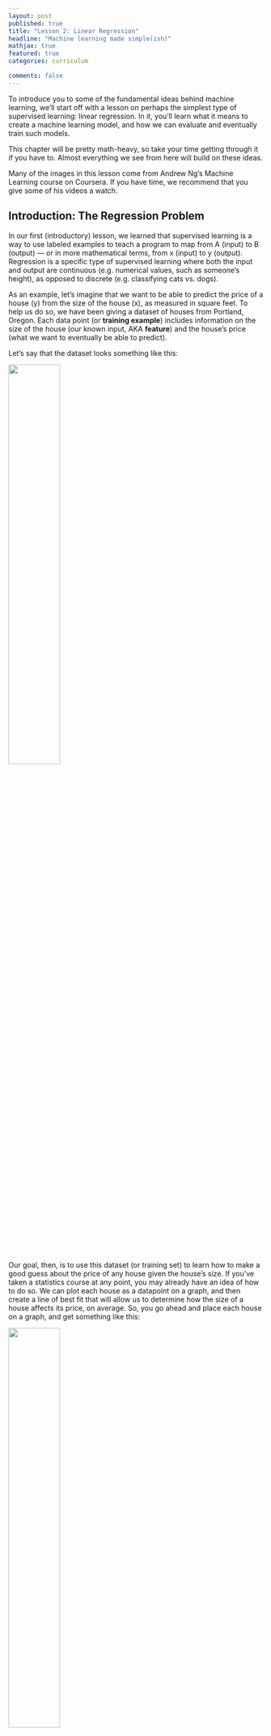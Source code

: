 ```yaml
---
layout: post
published: true
title: "Lesson 2: Linear Regression"
headline: "Machine learning made simple(ish)"
mathjax: true
featured: true
categories: curriculum

comments: false
---
```

To introduce you to some of the fundamental ideas behind machine learning, we’ll start off with a lesson on perhaps the simplest type of supervised learning: linear regression. In it, you’ll learn what it means to create a machine learning model, and how we can evaluate and eventually train such models.

This chapter will be pretty math-heavy, so take your time getting through it if you have to. Almost everything we see from here will build on these ideas.

Many of the images in this lesson come from Andrew Ng’s Machine Learning course on Coursera. If you have time, we recommend that you give some of his videos a watch.

Introduction: The Regression Problem
------
In our first (introductory) lesson, we learned that supervised learning is a way to use labeled examples to teach a program to map from A (input) to B (output) — or in more mathematical terms, from x (input) to y (output). Regression is a specific type of supervised learning where both the input and output are continuous (e.g. numerical values, such as someone’s height), as opposed to discrete (e.g. classifying cats vs. dogs).

As an example, let’s imagine that we want to be able to predict the price of a house (y) from the size of the house (x), as measured in square feet. To help us do so, we have been giving a dataset of houses from Portland, Oregon. Each data point (or **training example**) includes information on the size of the house (our known input, AKA **feature**) and the house’s price (what we want to eventually be able to predict).

Let’s say that the dataset looks something like this:

<img src="/images/lesson2/image_0.png" style="width: 45%;"/>

Our goal, then, is to use this dataset (or training set) to learn how to make a good guess about the price of any house given the house’s size. If you’ve taken a statistics course at any point, you may already have an idea of how to do so. We can plot each house as a datapoint on a graph, and then create a line of best fit that will allow us to determine how the size of a house affects its price, on average. So, you go ahead and place each house on a graph, and get something like this:

<img src="/images/lesson2/image_1.png" style="width: 45%;"/>

<!-- ![image alt text](images/lesson2/image_1.png) -->

Our next step is to create a **model** from the current data so that we can use it for future prediction. Judging by the graph, it looks like a straight line may fit the data relatively well. Thus, we can create our model in terms of a linear function, which, in previous math classes, you may have seen written in the form: $$y = mx + b$$.

This equation is all well and good, but in machine learning, we typically write out our linear regression models in a different form:



$$h_w(x) = w_0 + w_1x$$

<p style="text-align:center"><i>General Equation for a linear regression model</i></p>


In this case, $$h_w(x)$$ represents our **hypothesis** (also called a prediction), or our (educated) guess regarding the price of the house. The terms $$w_0$$ and $$w_1$$ are called the **parameters** of our model: as $$w_0$$(the y-intercept) and $$w_1$$(the slope) change, so does the shape of the line, and as a result, so does the model itself.

Once we pick some values for $$w_0$$ and $$w_1$$, we’ll be able to formulate our hypothesis as a simple function of x (the input, which in our case, is the size of the house). All we’d need to do to predict the price of a house is to find out how large the house is in square feet, and then feed that measurement as our $$x$$ value into the model.

(Note: The lone $$w_0$$ term is sometimes referred to as a “bias,” and thus denoted with a $$b$$ instead, but for now we’ll just keep it as $$w_0$$. The $$w_1$$ term can also be called a “**weight,**” since it describes how much we want to weigh our knowledge of the size of the house into our final price prediction. This terminology will make a bit more sense once we get to problems with more than one feature.

In some instances, such as in Andrew Ng’s machine learning course, $$\theta$$ may be used instead of $$w$$. Both symbols refer to the parameters of the model, so they’re more or less interchangeable. However, when we get to neural networks, we’ll see that most people use $$w$$ to refer to the weights of a model, so we’ll go ahead and follow that convention from the start.)

*Examples of different models generated from different choices of parameters.*
<img src="/images/lesson2/image_3.png" style="width: 600px;"/>

As you can see, we will get different shapes depending on the values that we pick for the parameters of our network ($$w_0$$ and $$w_1$$). Our goal, then, should be to pick values for our parameters so that our model (or our regression line) fits our training data well. If we can find a good set of values for $$w_0$$ and $$w_1$$, then we should be able to make accurate predictions about the price of any house, even if the house isn’t in our existing dataset.

In order to decide exactly what values to use for our parameters, though, we’ll need to define what exactly it means for a model (and its parameters) to be “good” —  an idea that we’ll explore in the following section.

*Objective: Find parameters that make our hypothesis a close fit. But how can we measure “closeness”?*
<img src="/images/lesson2/image_4.png" style="width: 30%;"/>

<p style="text-align: center;" markdown="1">[**Optional** Video: Linear Regression with One Variable (8:10) - Andrew Ng](https://www.youtube.com/watch?v=kHwlB_j7Hkc)</p>

Evaluation: Cost Functions
------
Before being able to find the optimal model to fit our training data, we’ll first need a way to numerically describe how good our model is. To do so, we’ll introduce what’s called a **cost function**: a measurement of the error of our model with respect to the actual data that we have. Once we have this error measurement, we’ll be able to pick parameter values that minimize the cost function, thereby giving us the most optimal model.

As we’ll see later, there are plenty of different cost functions out there. In this lesson though, we’ll focus one of the most widely used cost functions (especially for regression problems): the “**mean squared error**” (MSE). For each of the $$i$$ data points in our training set of size $$m$$, we’ll look at what our model would hypothesize the output to be given the input $$(h_w(x^{(i)})$$, where $$x$$ is the size of the house), versus the actual output (e.g. the actual price, $$y(i)$$), and calculate the error between the two. As the name suggests, we’ll then square the error to give an extra large penalty to very erroneous predictions, and then average these squared-errors over all training examples. (As a last step, we’ll divide the whole thing by two to make the math easier later on.)


*Simple visualization of Mean Squared Error*
<img src="/images/lesson2/image_5.gif" style="width: 25%;"/>

In the above diagram, each box represents the squared-error for one data point. Our objective, then, should be to minimize the total (or average) size of those boxes. To do this, we’ll need to write out our MSE cost function (typically denoted with the function $$J$$ in mathematical terms:

$$MSE \;Cost = J(w_0, w_1) = {\frac1{2m}}\sum_{i=0}^m(h_w(x^{(i)})-(y^{(i)})^2$$

<p style="text-align:center"><i>Formal Mean-Squared Error Cost Function</i></p>

Take a while to just look at this function definition if you have to. Starting with the right side of the equation: the $$i$$ superscripts denote different training examples, while the $$m$$ refers to the total number of training examples in our data set. Working our way from the inside out, we can see that we take the difference (or error) between our predicted price $$h_w(x^{(i)})$$ and the actual price $$y^{(i)}$$ for a certain training example, square this error, and then average over all training examples by summing the errors up and dividing by the number of examples ($$m$$). (We throw in a 2 in the denominator to make the math easier in the optimization step, where we’ll have to differentiate the cost function to find its minimum, allowing the 2 in the exponent to cancel out with the 2 in the denominator.)

If we want, we can substitute in our definition of $$h_w(x)$$ into the cost function, making it more clear how $$J$$ is a function of our parameters $$w_0$$ and $$w_1$$. (You can think of $$x$$ and $$y$$ as constants, since they represent fixed data points in our training set.)

$$J(w_0, w_1) = {\frac1{2m}}\sum_{i=0}^m((w_0 + w_1x^{(i)}) - y^{(i)})^2$$

<p style="text-align:center"><i>MSE Cost Function in Terms of Model Parameters</i></p>

What this equation means is that as we change the parameters of our model, we directly change the shape of our regression line, affecting how large our error terms (and subsequently, the cost) will be. In fact, just like how we would plot any other function, we can try out some different values for $$w_0$$ and $$w_1$$, observe the cost that we get, and plot the results on a 3D graph.

*A plot of $$J(w_0, w_1)$$ at various $$w_0$$ and $$w_1$$ values*
<img src="/images/lesson2/image_6.png" style="width: 30%;"/>

Notice that the curve we get is **convex**, or bowl-shaped, meaning that there is only one minimum point. While not every cost function will have a convex graph, the fact that this specific graph is convex allows for some convenient properties. At the bottom of the curve, we have a set of parameters that provides the best fit for the training data, resulting in the minimum possible cost for our model. As we stray from these ideal parameter values, the regression line gets shifted further away from our actual data, resulting in an increase in the cost. Since our graph is completely convex, it is guaranteed that our minimum is a **global minimum**, as opposed to just a local one.

Our next step, then, should be to find out how exactly to discover the best possible values for $$w_0$$ and $$w_1$$ so that we end up at this minimum point. To do so, we’ll introduce a learning algorithm that is at the very core of modern machine learning/deep learning: gradient descent.

<h4 style="text-align:center;" markdown="1">Objective: find $$w_0$$, $$w_1$$ that minimizes $$J(w_0, w_1)$$</h4>

<p style="text-align: center;" markdown="1">[**Optional** Video: Cost Funtion Intuition (8:48) - Andrew Ng](https://www.youtube.com/watch?v=0kns1gXLYg4)</p>

Optimization: Gradient Descent
------

If you’ve taken a decent amount of calculus, then you may already have an idea of how we could potentially find the minimum point of the cost function: by finding where the partial derivatives of the cost, with respect to both $$w_0$$ and $$w_1$$ is equal to zero. (If you haven’t taken multivariate calculus yet, the partial derivative is still pretty easy to understand: it’s the derivative of a function with respect to one of its inputs, if you hold the other inputs constant.)

While this analytical solution may seem appealing at first, it tends to be far too computationally expensive for more complex problems (i.e. problems with many more inputs/features). In these cases, gradient descent usually turns out to be a much more effective solution.

Before we get more into the math behind gradient descent, here’s a brief analogy that illustrates how it works: Let’s imagine that you’re stuck somewhere with lots of hilly terrain, and for whatever reason, you want to find your way to the bottom of a valley. Normally, you’d just take a look around to see where the deepest valley is, but since there’s a dense fog all around you, you can only look a few feet in any direction. Given these constraints, you make a plan of action: you first look around you to see which direction slants downward, and you take a small step in that direction, causing you to end up at a new point. From there, you then look around again, and take a step in the downward direction. You repeat this process until eventually, you find yourself at a minimum point, from which you can’t seem to go any lower. At last, you decide to stop at this point and take a well-deserved rest.

We can imagine our optimization problem, in which we want to find the minimum point of our cost function, in a similar way. (Remember that the cost is a function of our parameters, meaning that we want to find the values of our parameters such that we end up with the lowest possible cost.) We can imagine $$w_0$$ and $$w_1$$ as our $$x$$ and $$y$$ coordinates, and the cost $$J$$ as our elevation. Since we initially don’t know where the minimum is, we decide to start off with some small random values for both $$w_0$$ and $$w_1$$, placing us on a random point on the cost function graph. From this point, we want to find out which direction is “down” — in other words, what small changes in $$w0$$ and $$w1$$ will cause the cost to decrease.

To do this, we’ll calculate the gradient of the cost function, or the slope of the cost function in each direction. In more mathematical terms, the gradient is the partial derivative of the output (the cost) with respect to each of the inputs (our parameters). Knowing the gradient allows us the answer the question: if I shift $$w_0$$ and $$w_1$$ by just a tiny bit, how will the cost change? Once we have this gradient, we’ll be able to change $$w_0$$ and $$w_1$$ by a small amount so that we descend down our cost function graph, placing us at a slightly lower point on the graph. We then re-calculate the gradient at this new point, and take another step in the “down” direction. We repeat this process until we eventually converge at a local (or hopefully, global) minimum, where the parameter values result in a model with the best possible fit for our training data.

*Visualization of gradient descent with two parameters*
<img src="/images/lesson2/image_7.png" style="width: 63%"/>

In mathematical terms, the gradient descent algorithm can be formally written out as:

$$Repeat \;Until \;Convergence: { w_{j} := w_{j} -\alpha\frac{\delta }{\delta w_{j}}J(w0, w1) }$$

$$(For \;j = 0 \;and \;j=1)$$

This may seem a bit intimidating at first, but it’s a worthwhile exercise to try to parse it out. On the very right, you can see that we first take the partial derivative of the cost function with respect to each parameter $$w_j$$. This tells us how the cost will change if we decide to shift $$w_j$$ a tiny bit in the positive direction. We then scale this value by some amount $$\alpha$$ (which we’ll discuss in a moment), and then use it to update $$w_j$$ accordingly. We use subtraction in our update because we want to move in the downward direction of our cost function graph. By repeatedly updating each of our parameters in this way, we gradually move our line of best fit closer and closer to the training data, until we end up with our final model.

Regarding $$\alpha$$ (alpha): The symbol refers to the learning rate, which determines how large each downward step will be. Choosing a good learning rate can be an art in itself: too small and our model will learn too slowly; too large and we may end up overshooting the minimum once we get to the bottom, causing our gradient descent algorithm to diverge (i.e. bounce back and forth) rather than converge at the actual minimum.

*Learning rates and gradient descent convergence*
<img src="/images/lesson2/image_8.png" style="width: 45%;"/>

For our linear regression problem, the partial derivative terms are relatively easy to evaluate. Once we apply the power rule and chain rule to differentiate the cost function with respect to $$w_0$$ and $$w_1$$, we get these equations as our gradient descent updates:

*Gradient descent for linear regression with two parameters*
<img src="/images/lesson2/image_9.png" style="width: 35%;"/>

The red box contains the evaluated expression for $$\frac{\delta }{\delta w_{0}}J$$, and the blue box contains the evaluated expression for $$\frac{\delta }{\delta w_{1}}J$$ If you don’t completely understand these equations at first, that’s fine — what’s more important for now is that you understand the intuition behind cost functions and how we can optimize our model parameters by using gradient descent. If you would like more of a step-by-step demonstration of how we arrive at these equations, we recommend watching the videos below:

<p style="text-align:center;" markdown="1">[**Recommended Video**: Gradient Descent for Linear Regression (10:20) - Andrew Ng](https://www.youtube.com/watch?v=GtSf2T6Co80&t=539s)</p>

Note: While gradient descent is great for minimizing our cost, a lower cost doesn’t always make for a better model. For example, we can add polynomial terms to our model (i.e. line of best fit) if we want, but we have to be careful when doing so. Take a look at the graphic below: while the more complex model on the right has a very low cost, since the curve essentially passes through each of the data points, it wouldn’t do a good job of generalizing to new data — in other words, the model model is overfit to the training data.

*Examples of underfitting/overfitting a training set*
<img src="/images/lesson2/image_10.png" style="width: 70%;"/>

Remember that our original motivation for creating a model was so that we could make predictions for some output given some input(s). Our training examples were there to help us learn to make these predictions, but they weren’t the focus of our machine learning problem itself. In other words, we wanted to generalize beyond just the training data so that our model would work for new examples as well. As demonstrated above, a simpler model can sometimes be better at accomplishing this than a needlessly complex one.

Extension: Linear Regression with Multiple Variables
------
While the above methods work great for solving machine learning problems with only one input (e.g. the size of a house), almost every machine learning problem in real life has far more than just one input. Let’s say that now, instead of generating our prediction for the price of the house based on information about the house’s size alone, we want to factor in other features, such as the number of bedrooms it has, the age of the house, etc. To do so, we expand our training data to include more information about each house:

*Training set with multiple features, one output (price)*
<img src="/images/lesson2/image_11.png" style="width: 50%;"/>

In order to account for all these features, we’re going to need a different way to define our hypothesis: instead of just scaling our one feature by $$w_1$$ and adding on $$w_0$$, we’ll “weight” each feature by a certain amount depending on how important we think it is to the final output, and then sum up all these terms to generate our prediction. For each feature $$x_1, x_2, …, x_n$$, we’ll have a corresponding parameter $$w_1, w_2, ..., w_n$$ that will act as our weight. (For example, if we think that the number of bedrooms that the house has is more important to the price than the number of floors, then the weight corresponding to the number of bedrooms will be larger than the weight corresponding to the number of floors.) We’ll keep the lone $$w_0$$ term as well, so that we can shift the whole prediction up or down if doing so fits the data better.

$$h_{w}(x) = w_0 + w_1x_1 + w_2x_2 + ... + w_nx_n$$

*Our hypothesis (model) for multiple features*

If you’ve taken linear algebra, then you may recognize this type of weighted sum as a linear combination of our input features, which is a pretty good way to think about our new hypothesis formulation. If you’re familiar with matrices, you can also think of this weighted sum as a matrix multiplication of our **feature vector** (denoted with just $$x$$), which contains all our $$x_n$$ input terms, and our **parameter vector** (denoted with either $$w$$ or $$\theta$$ ), which contains all our $$w_n$$ (weight/parameter) terms. When we multiply the two vectors together, we get essentially the same equation as the one above, with each term listed out individually. If that doesn’t quite click yet, then we highly recommend that you watch the “Linear Regression with Multiple Variable” video linked below. Applied machine learning uses these matrix formulations a lot, so it’s important that you understand how vectors and matrix multiplication work.

Our cost function definition stays pretty much exactly the same as the one-feature case (we take the mean squared error between our predictions and the actual output values), but now instead of being a function of just $$w_0$$ and $$w_1$$, our cost is now a function of all the parameters in our model, since every parameter affects the predictions that our model generates.

*Updated definitions for multiple values*
<img src="/images/lesson2/image_12.png" style="width: 45%;"/>

Gradient descent, while made harder to visualize by the larger number of parameters, remains the same in principle as well. At each step, we look at our training data and find the gradient of the cost with respect to each of our model parameters. We then slightly shift each of our parameters (or weights) in a way that will decrease the cost. We repeat this for all of our parameters until we converge at a minimum, leaving us with our final prediction model.

*Updated gradient descent: multiple features*
<img src="/images/lesson2/image_13.png" style="width: 50%;"/>

<p style="text-align:center;" markdown="1">[**Recommended Video**: Linear Regression with Multiple Variables (8:22) - Andrew Ng](https://www.youtube.com/watch?v=Q4GNLhRtZNc&list=PLLssT5z_DsK-h9vYZkQkYNWcItqhlRJLN&index=18)</p>

Conclusion
------
If you’ve gotten this far, then congrats! You’ve made it a long way. You now have a pretty good grasp of the core techniques and algorithms behind modern, even cutting-edge, machine learning. You hopefully have a better idea, too, of where the “learning” in “machine learning” comes from. When people in machine learning say that they’re “training a model,” they usually mean applying gradient descent to optimize their model parameters to minimize the cost (just like in our housing price example), making gradient descent one of the most important/fundamental ideas in modern machine learning. In fact, as we’ll see later, almost all of deep learning (from facial recognition to playing Go) is based on this idea: using gradient descent to find the parameters of a model that minimize a certain cost function. In the coming lessons, we’ll see how we can apply gradient descent to other (often more interesting) problems beyond just linear regression, such as classification models and neural networks.
